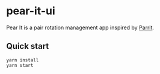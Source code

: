 # pear-it-ui

Pear It is a pair rotation management app inspired by [Parrit](http://parrit.cfapps.io/).

## Quick start

```
yarn install
yarn start
```
